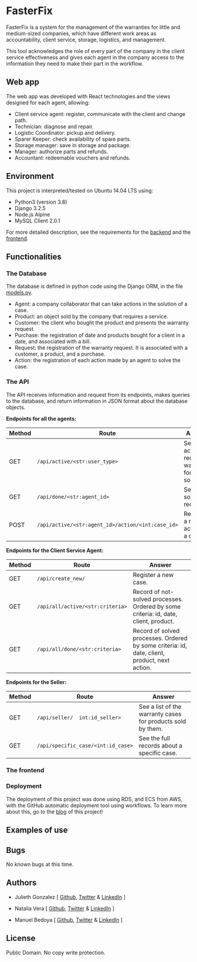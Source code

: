 # FasterFix

FasterFix is a system for the management of the warranties for little and medium-sized companies, which have different work areas as accountability, client service, storage, logistics, and management.

This tool acknowledges the role of every part of the company in the client service effectiveness and gives each agent in the company access to the information they need to make their part in the workflow.

## Web app

The web app was developed with React technologies and the views designed for each agent, allowing:
* Client service agent: register, communicate with the client and change path.
* Technician: diagnose and repair.
* Logistic Coordinator: pickup and delivery.
* Sparer Keeper: check availability of spare parts.
* Storage manager: save in storage and package.
* Manager: authorize parts and refunds.
* Accountant: redeemable vouchers and refunds.

## Environment

This project is interpreted/tested on Ubuntu 14.04 LTS using:
* Python3 (version 3.8)
* Django 3.2.5
* Node.js Alpine
* MySQL Client 2.0.1

For more detailed description, see the requirements for the [backend](/Api/requirements.txt) and the [frontend](/Frontend/requirements.txt).

## Functionalities

### The Database
The database is defined in python code using the Django ORM, in the file [models.py](/Api/api/models.py).
* Agent: a company collaborator that can take actions in the solution of a case.
* Product: an object sold by the company that requires a service.
* Customer: the client who bought the product and presents the warranty request.
* Purchase: the registration of date and products bought for a client in a date, and associated with a bill.
* Request: the registration of the warranty request. It is associated with a customer, a product, and a purchase.
* Action: the registration of each action made by an agent to solve the case.

### The API

The API receives information and request from its endpoints, makes queries to the database, and return information in JSON format about the database objects.

**Endpoints for all the agents:**

| Method | Route | Answer |
| -- | -- | -- |
| GET | `/api/active/<str:user_type>` | See the active requests waiting for solutions.|
| GET | `/api/done/<str:agent_id>` | See the solved requests.|
| POST | `/api/active/<str:agent_id>/action/<int:case_id>` | Register a new action on a case.|

**Endpoints for the Client Service Agent:** 

| Method | Route | Answer |
| -- | -- | -- |
| GET | `/api/create_new/` | Register a new case.|
| GET | `/api/all/active/<str:criteria>` | Record of not-solved processes. Ordered by some criteria: id, date, client, product.|
| GET | `/api/all/done/<str:criteria>` | Record of solved processes. Ordered by some criteria: id, date, client, product, next action.|

**Endpoints for the Seller:**

| Method | Route | Answer |
| -- | -- | -- |
| GET | `/api/seller/  int:id_seller>` | See a list of the warranty cases for products sold by them.|
|GET | `/api/specific_case/<int:id_case>` | See the full records about a specific case.|

### The frontend



### Deployment

The deployment of this project was done using RDS, and ECS from AWS, with the GitHub automatic deployment tool using workflows. To learn more about this, go to the [blog]() of this project!

## Examples of use


## Bugs
No known bugs at this time.

## Authors
* Julieth Gonzalez [ [Github](https://github.com/jyuly12),  [Twitter](https://twitter.com/jyuly12) & [LinkedIn](https://www.linkedin.com/in/julieth-gonzalez-a36033208/) ]

* Natalia Vera [ [Github](https://github.com/Naveduran),  [Twitter](https://twitter.com/NaVeDuran1) & [LinkedIn](https://www.linkedin.com/in/naveduran/) ]

* Manuel Bedoya [ [Github](https://github.com/ManuBedoya), [Twitter](https://twitter.com/BedoyaManu98) & [LinkedIn](https://www.linkedin.com/in/manuel-fernando-bedoya-garcia-ba33971b5/) ]

## License
Public Domain. No copy write protection.

